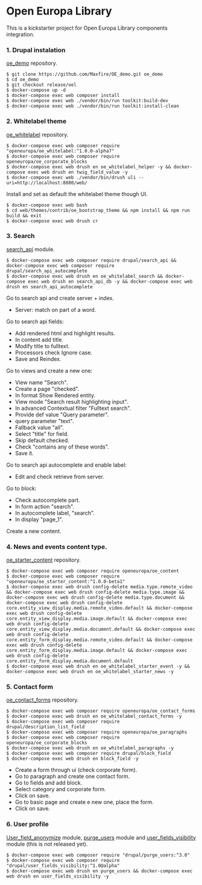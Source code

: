 # Open Europa Library
This is a kickstarter project for Open Europa Library components integration.

### 1. Drupal instalation
[oe_demo](https://github.com/Maxfire/OE_demo) repository.
```
$ git clone https://github.com/Maxfire/OE_demo.git oe_demo
$ cd oe_demo
$ git checkout release/oel
$ docker-compose up -d
$ docker-compose exec web composer install
$ docker-compose exec web ./vendor/bin/run toolkit:build-dev
$ docker-compose exec web ./vendor/bin/run toolkit:install-clean
```
### 2. Whitelabel theme
[oe_whitelabel](https://github.com/openeuropa/oe_whitelabel) repository.
```
$ docker-compose exec web composer require "openeuropa/oe_whitelabel:^1.0.0-alpha7"
$ docker-compose exec web composer require openeuropa/oe_corporate_blocks
$ docker-compose exec web drush en oe_whitelabel_helper -y && docker-compose exec web drush en twig_field_value -y
$ docker-compose exec web ./vendor/bin/drush uli --uri=http://localhost:8080/web/
```
Install and set as default the whitelabel theme though UI.
```
$ docker-compose exec web bash
$ cd web/themes/contrib/oe_bootstrap_theme && npm install && npm run build && exit
$ docker-compose exec web drush cr
```
### 3. Search
[search_api](https://www.drupal.org/project/search_api) module.
```
$ docker-compose exec web composer require drupal/search_api && docker-compose exec web composer require drupal/search_api_autocomplete
$ docker-compose exec web drush en oe_whitelabel_search && docker-compose exec web drush en search_api_db -y && docker-compose exec web drush en search_api_autocomplete
```
Go to search api and create server + index.
* Server:  match on part of a word.

Go to search api fields:
* Add rendered html and highlight results.
* In content add title.
* Modify title to fulltext.
* Processors check Ignore case.
* Save and Reindex.

Go to views and create a new one:
* View name "Search".
* Create a page "checked".
* In format Show Rendered entity.
* View mode "Search result highlighting input".
* In advanced Contextual filter "Fulltext search".
* Provide def value "Query parameter".
* query parameter "text".
* Fallback value "all".
* Select "title" for field.
* Skip default checked.
* Check "contains any of these words".
* Save it.

Go to search api autocomplete and enable label:
* Edit and check retrieve from server.

Go to block:
* Check autocomplete part.
* In form action "search".
* In autocomplete label, "search".
* In display "page_1".

Create a new content.

### 4. News and events content type.
[oe_starter_content](https://github.com/openeuropa/oe_starter_content) repository.
```
$ docker-compose exec web composer require openeuropa/oe_content
$ docker-compose exec web composer require "openeuropa/oe_starter_content:^1.0.0-beta1"
$ docker-compose exec web drush config-delete media.type.remote_video && docker-compose exec web drush config-delete media.type.image && docker-compose exec web drush config-delete media.type.document && docker-compose exec web drush config-delete core.entity_view_display.media.remote_video.default && docker-compose exec web drush config-delete core.entity_view_display.media.image.default && docker-compose exec web drush config-delete core.entity_view_display.media.document.default && docker-compose exec web drush config-delete core.entity_form_display.media.remote_video.default && docker-compose exec web drush config-delete core.entity_form_display.media.image.default && docker-compose exec web drush config-delete core.entity_form_display.media.document.default
$ docker-compose exec web drush en oe_whitelabel_starter_event -y && docker-compose exec web drush en oe_whitelabel_starter_news -y
```

### 5. Contact form
[oe_contact_forms](https://github.com/openeuropa/oe_contact_forms) repository.
```
$ docker-compose exec web composer require openeuropa/oe_contact_forms
$ docker-compose exec web drush en oe_whitelabel_contact_forms -y
$ docker-compose exec web composer require drupal/description_list_field
$ docker-compose exec web composer require openeuropa/oe_paragraphs
$ docker-compose exec web composer require openeuropa/oe_corporate_blocks
$ docker-compose exec web drush en oe_whitelabel_paragraphs -y
$ docker-compose exec web composer require drupal/block_field
$ docker-compose exec web drush en block_field -y
```
* Create a form through ui (check corporate form).
* Go to paragraph and create one contact form.
* Go to fields and add block.
* Select category and corporate form.
* Click on save.
* Go to basic page and create e new one, place the form.
* Click on save.

### 6. User profile
[User_field_anonymize](https://www.drupal.org/project/user_field_anonymize) module, [purge_users](https://www.drupal.org/project/purge_users) module and
[user_fields_visibility](https://www.drupal.org/project/user_fields_visibility) module (this is not released yet).
```
$ docker-compose exec web composer require "drupal/purge_users:^3.0"
$ docker-compose exec web composer require "drupal/user_fields_visibility:^1.0@alpha"
$ docker-compose exec web drush en purge_users && docker-compose exec web drush en user_fields_visibility -y
```
